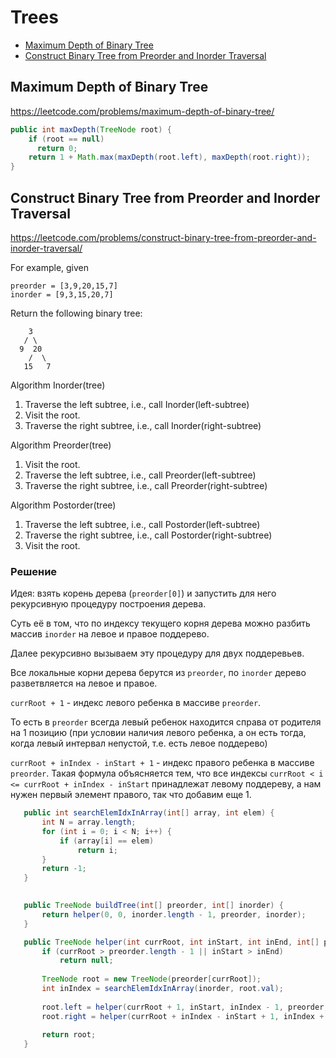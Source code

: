 # Trees

- [Maximum Depth of Binary Tree](#maximum-depth-of-binary-tree)
- [Construct Binary Tree from Preorder and Inorder Traversal](#construct-binary-tree-from-preorder-and-inorder-traversal)

## Maximum Depth of Binary Tree
https://leetcode.com/problems/maximum-depth-of-binary-tree/
```java
public int maxDepth(TreeNode root) {
    if (root == null) 
      return 0;
    return 1 + Math.max(maxDepth(root.left), maxDepth(root.right));
}
```

## Construct Binary Tree from Preorder and Inorder Traversal
https://leetcode.com/problems/construct-binary-tree-from-preorder-and-inorder-traversal/

For example, given
```
preorder = [3,9,20,15,7]
inorder = [9,3,15,20,7]
```
Return the following binary tree:
```
    3
   / \
  9  20
    /  \
   15   7
```   
Algorithm Inorder(tree)
   1. Traverse the left subtree, i.e., call Inorder(left-subtree)
   2. Visit the root.
   3. Traverse the right subtree, i.e., call Inorder(right-subtree)
   
Algorithm Preorder(tree)
   1. Visit the root.
   2. Traverse the left subtree, i.e., call Preorder(left-subtree)
   3. Traverse the right subtree, i.e., call Preorder(right-subtree) 
   
Algorithm Postorder(tree)
   1. Traverse the left subtree, i.e., call Postorder(left-subtree)
   2. Traverse the right subtree, i.e., call Postorder(right-subtree)
   3. Visit the root.

### Решение
Идея: взять корень дерева (`preorder[0]`) и запустить для него рекурсивную процедуру построения дерева. 

Суть её в том, что по индексу текущего корня дерева можно разбить массив `inorder` на левое и правое поддерево.

Далее рекурсивно вызываем эту процедуру для двух поддеревьев.

Все локальные корни дерева берутся из `preorder`, по `inorder` дерево разветвляется на левое и правое.

`currRoot + 1` - индекс левого ребенка в  массиве `preorder`. 

То есть в `preorder` всегда левый ребенок находится справа от родителя на 1 позицию (при условии наличия левого ребенка, а он есть тогда, 
когда левый интервал непустой, т.е. есть левое поддерево)

`currRoot + inIndex - inStart + 1` - индекс правого ребенка в  массиве `preorder`. Такая формула объясняется тем, что все индексы `currRoot < i <= currRoot + inIndex - inStart`
принадлежат левому поддереву, а нам нужен первый элемент правого, так что добавим еще 1.

 ```java
    public int searchElemIdxInArray(int[] array, int elem) {
        int N = array.length;
        for (int i = 0; i < N; i++) {
            if (array[i] == elem)
                return i;
        }
        return -1;
    }
    

    public TreeNode buildTree(int[] preorder, int[] inorder) {
        return helper(0, 0, inorder.length - 1, preorder, inorder);
    }

    public TreeNode helper(int currRoot, int inStart, int inEnd, int[] preorder, int[] inorder) {
        if (currRoot > preorder.length - 1 || inStart > inEnd)
            return null;
        
        TreeNode root = new TreeNode(preorder[currRoot]);
        int inIndex = searchElemIdxInArray(inorder, root.val);
        
        root.left = helper(currRoot + 1, inStart, inIndex - 1, preorder, inorder);
        root.right = helper(currRoot + inIndex - inStart + 1, inIndex + 1, inEnd, preorder, inorder);
        
        return root;
    }
 ```
